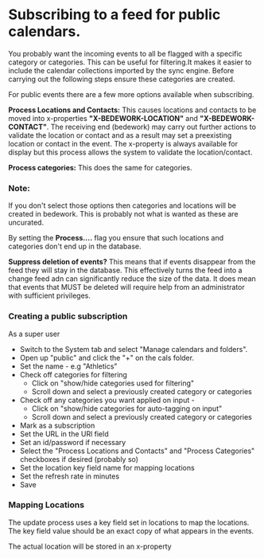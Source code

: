 # Subscribing to a feed for public calendars.

You probably want the incoming events to all be flagged with a specific category or categories. This can be useful for filtering.It makes it easier to include the calendar collections imported by the sync engine. Before carrying out the following steps ensure these categories are created.

For public events there are a few more options available when subscribing.

**Process Locations and Contacts:** This causes locations and contacts to be moved into x-properties **"X-BEDEWORK-LOCATION"** and **"X-BEDEWORK-CONTACT"**. The receiving end (bedework) may carry out further actions to validate the location or contact and as a result may set a preexisting location or contact in the event. The x-property is always available for display but this process allows the system to validate the location/contact.

**Process categories:** This does the same for categories.

### Note:
If you don't select those options then categories and locations will be created in bedework. This is probably not what is wanted as these are uncurated.

By setting the **Process....** flag you ensure that such locations and categories don't end up in the database.

**Suppress deletion of events?** This means that if events disappear from the feed they will stay in the database. This effectively turns the feed into a change feed adn can significantly reduce the size of the data. It does mean that events that MUST be deleted will require help from an administrator with sufficient privileges.
 
### Creating a public subscription

As a super user
  * Switch to the System tab and select "Manage calendars and folders".
  * Open up "public" and click the "+" on the cals folder.
  * Set the name - e.g "Athletics"
  * Check off categories for filtering
     * Click on "show/hide categories used for filtering"
     * Scroll down and select a previously created category or categories
  * Check off any categories you want applied on input -
    * Click on "show/hide categories for auto-tagging on input"
    * Scroll down and select a previously created category or categories
  * Mark as a subscription
  * Set the URL in the URl field
  * Set an id/password if necessary
  * Select the "Process Locations and Contacts" and "Process Categories" checkboxes if desired (probably so)
  * Set the location key field name for mapping locations
  * Set the refresh rate in minutes
  * Save

### Mapping Locations

The update process uses a key field set in locations to map the locations. The key field value should be an exact copy of what appears in the events.

The actual  location will be stored in an x-property